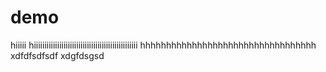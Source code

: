 # demo

hiiiii
hiiiiiiiiiiiiiiiiiiiiiiiiiiiiiiiiiiiiiiiiiiiiiiiii
hhhhhhhhhhhhhhhhhhhhhhhhhhhhhhhhhh
xdfdfsdfsdf
xdgfdsgsd

